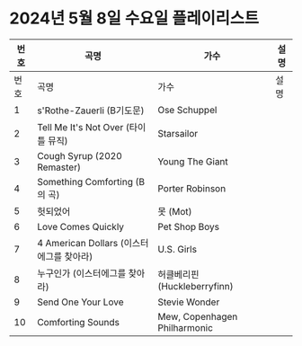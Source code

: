 # 2024년 5월 8일 수요일 플레이리스트

| 번호 | 곡명 | 가수 | 설명 |
|------|------|------|------|
| 번호 | 곡명 | 가수 | 설명 |
| 1 | s'Rothe-Zauerli (B기도문) | Ose Schuppel |  |
| 2 | Tell Me It's Not Over (타이틀 뮤직) | Starsailor |  |
| 3 | Cough Syrup (2020 Remaster) | Young The Giant |  |
| 4 | Something Comforting (B의 곡) | Porter Robinson |  |
| 5 | 헛되었어 | 못 (Mot) |  |
| 6 | Love Comes Quickly | Pet Shop Boys |  |
| 7 | 4 American Dollars (이스터에그를 찾아라) | U.S. Girls |  |
| 8 | 누구인가 (이스터에그를 찾아라) | 허클베리핀 (Huckleberryfinn) |  |
| 9 | Send One Your Love | Stevie Wonder |  |
| 10 | Comforting Sounds | Mew, Copenhagen Philharmonic |  |
